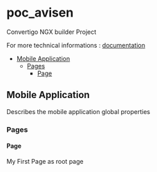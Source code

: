 


# poc_avisen

Convertigo NGX builder Project


For more technical informations : [documentation](./project.md)

- [Mobile Application](#mobile-application)
    - [Pages](#pages)
        - [Page](#page)


## Mobile Application

Describes the mobile application global properties

### Pages

#### Page

My First Page as root page



